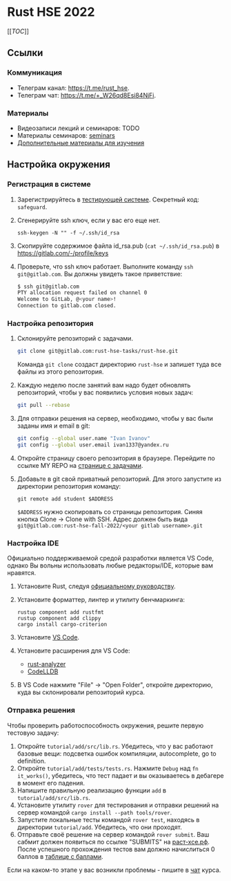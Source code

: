 # Rust HSE 2022

[[_TOC_]]

## Ссылки

### Коммуникация

- Телеграм канал: <https://t.me/rust_hse>.
- Телеграм чат: <https://t.me/+_W26qd8Esi84NjFi>.

### Материалы

- Видеозаписи лекций и семинаров: TODO
- Материалы семинаров: [seminars](./seminars)
- [Дополнительные материалы для изучения](docs/reading-list.md)

## Настройка окружения

### Регистрация в системе

1. Зарегистрируйтесь в [тестирующей системе](https://раст-хсе.рф). Секретный код: `safeguard`.
1. Сгенерируйте ssh ключ, если у вас его еще нет.

	```
	ssh-keygen -N "" -f ~/.ssh/id_rsa
	```

1. Скопируйте содержимое файла id_rsa.pub (`cat ~/.ssh/id_rsa.pub`) в https://gitlab.com/-/profile/keys
1. Проверьте, что ssh ключ работает. Выполните команду `ssh git@gitlab.com`. Вы должны увидеть такое приветствие:

	```sh
	$ ssh git@gitlab.com
	PTY allocation request failed on channel 0
	Welcome to GitLab, @<your name>!
	Connection to gitlab.com closed.
	```

### Настройка репозитория

1. Склонируйте репозиторий с задачами.

   ```sh
   git clone git@gitlab.com:rust-hse-tasks/rust-hse.git
   ```

   Команда `git clone` создаст директорию `rust-hse` и запишет туда все файлы из этого репозитория.

1. Каждую неделю после занятий вам надо будет обновлять репозиторий, чтобы у вас появились условия
   новых задач:

   ```sh
   git pull --rebase
   ```

1. Для отправки решения на сервер, необходимо, чтобы у вас были заданы имя и email в git:

   ```sh
   git config --global user.name "Ivan Ivanov"
   git config --global user.email ivan1337@yandex.ru
   ```

1. Откройте страницу своего репозитория в браузере. Перейдите по ссылке MY REPO на [странице с задачами](https://раст-хсе.рф).
1. Добавьте в git свой приватный репозиторий. Для этого запустите из директории репозитория команду:

	```
	git remote add student $ADDRESS
	```

   `$ADDRESS` нужно скопировать со страницы репозитория.
   Синяя кнопка Clone -> Clone with SSH.
   Адрес должен быть вида `git@gitlab.com:rust-hse-fall-2022/<your gitlab username>.git`

### Настройка IDE

Официально поддерживаемой средой разработки является VS Code, однако Вы вольны использовать любые редакторы/IDE, которые вам нравятся.

1. Установите Rust, следуя [официальному руководству](https://www.rust-lang.org/tools/install).
1. Установите форматтер, линтер и утилиту бенчмаркинга:

    ```
    rustup component add rustfmt
    rustup component add clippy
    cargo install cargo-criterion
    ```

1. Установите [VS Code](https://code.visualstudio.com).
1. Установите расширения для VS Code:

   * [rust-analyzer](https://marketplace.visualstudio.com/items?itemName=matklad.rust-analyzer)
   * [CodeLLDB](https://marketplace.visualstudio.com/items?itemName=vadimcn.vscode-lldb)

1. В VS Code нажмите "File" -> "Open Folder", откройте директорию, куда вы склонировали репозиторий курса.

### Отправка решения

Чтобы проверить работоспособность окружения, решите первую тестовую задачу:

1. Откройте `tutorial/add/src/lib.rs`. Убедитесь, что у вас работают базовые вещи: подсветка ошибок компиляции, autocomplete, go to definition.
1. Откройте `tutorial/add/tests/tests.rs`. Нажмите `Debug` над `fn it_works()`, убедитесь, что тест падает и вы оказываетесь в дебагере в момент его падения.
1. Напишите правильную реализацию функции `add` в `tutorial/add/src/lib.rs`.
1. Установите утилиту `rover` для тестирования и отправки решений на сервер командой `cargo install --path tools/rover`.
1. Запустите локальные тесты командой `rover test`, находясь в директории `tutorial/add`. Убедитесь, что они проходят.
1. Отправьте своё решение на сервер командой `rover submit`. Ваш сабмит должен появиться по ссылке "SUBMITS" на [раст-хсе.рф](https://раст-хсе.рф).
После успешного прохождения тестов вам должно начислиться 0 баллов в
[таблице с баллами](https://docs.google.com/spreadsheets/d/1R02622hEAEfSdK18Ng6BFx6Nxham8qMohZH8whE2Gls/edit#gid=0).

Если на каком-то этапе у вас возникли проблемы - пишите в [чат](https://t.me/+_W26qd8Esi84NjFi) курса.
